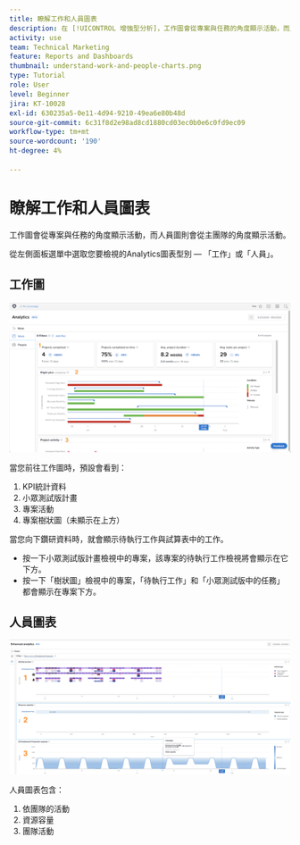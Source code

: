 ```yaml
---
title: 瞭解工作和人員圖表
description: 在 [!UICONTROL 增強型分析]，工作圖會從專案與任務的角度顯示活動，而人員圖則會從主團隊的視角顯示活動。
activity: use
team: Technical Marketing
feature: Reports and Dashboards
thumbnail: understand-work-and-people-charts.png
type: Tutorial
role: User
level: Beginner
jira: KT-10028
exl-id: 630235a5-0e11-4d94-9210-49ea6e80b48d
source-git-commit: 6c31f8d2e98ad8cd1880cd03ec0b0e6c0fd9ec09
workflow-type: tm+mt
source-wordcount: '190'
ht-degree: 4%

---
```


# 瞭解工作和人員圖表

工作圖會從專案與任務的角度顯示活動，而人員圖則會從主團隊的角度顯示活動。

從左側面板選單中選取您要檢視的Analytics圖表型別 — 「工作」或「人員」。

## 工作圖

![尋找的影像 [!UICONTROL Analytics] 中的功能 [!DNL Workfront Classic]](assets/section-1-1.png)

當您前往工作圖時，預設會看到：

1. KPI統計資料
1. 小眾測試版計畫
1. 專案活動
1. 專案樹狀圖（未顯示在上方）

當您向下鑽研資料時，就會顯示待執行工作與試算表中的工作。

* 按一下小眾測試版計畫檢視中的專案，該專案的待執行工作檢視將會顯示在它下方。
* 按一下「樹狀圖」檢視中的專案，「待執行工作」和「小眾測試版中的任務」都會顯示在專案下方。

## 人員圖表

![尋找的影像 [!UICONTROL Analytics] 中的功能 [!DNL Workfront Classic]](assets/section-1-2.png)

人員圖表包含：

1. 依團隊的活動
1. 資源容量
1. 團隊活動

